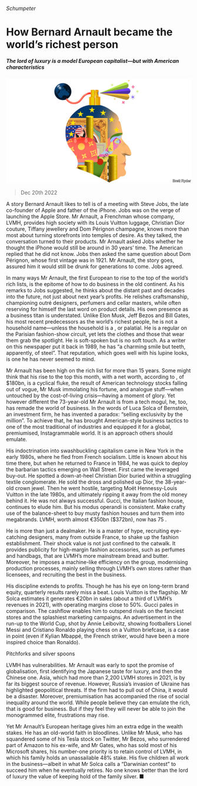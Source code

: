 ###### Schumpeter

# How Bernard Arnault became the world’s richest person 

##### The lord of luxury is a model European capitalist—but with American characteristics 

![image](images/20221224_WBD000.jpg) 

> Dec 20th 2022 

A story Bernard Arnault likes to tell is of a meeting with Steve Jobs, the late co-founder of Apple and father of the iPhone. Jobs was on the verge of launching the Apple Store. Mr Arnault, a Frenchman whose company, LVMH, provides high society with its Louis Vuitton luggage, Christian Dior couture, Tiffany jewellery and Dom Pérignon champagne, knows more than most about turning storefronts into temples of desire. As they talked, the conversation turned to their products. Mr Arnault asked Jobs whether he thought the iPhone would still be around in 30 years’ time. The American replied that he did not know. Jobs then asked the same question about Dom Pérignon, whose first vintage was in 1921. Mr Arnault, the story goes, assured him it would still be drunk for generations to come. Jobs agreed. 

In many ways Mr Arnault, the first European to rise to the top of the world’s rich lists, is the epitome of how to do business in the old continent. As his remarks to Jobs suggested, he thinks about the distant past and decades into the future, not just about next year’s profits. He relishes craftsmanship, championing outré designers, perfumers and cellar masters, while often reserving for himself the last word on product details. His own presence as a business titan is understated. Unlike Elon Musk, Jeff Bezos and Bill Gates, his most recent predecessors as the world’s richest people, he is not a household name—unless the household is a , or palatial. He is a regular on the Parisian fashion-show circuit, yet lets the clothes and those that wear them grab the spotlight. He is soft-spoken but is no soft touch. As a writer on this newspaper put it back in 1989, he has “a charming smile but teeth, apparently, of steel”. That reputation, which goes well with his lupine looks, is one he has never seemed to mind. 

Mr Arnault has been high on the rich list for more than 15 years. Some might think that his rise to the top this month, with a net worth, according to , of $180bn, is a cyclical fluke, the result of American technology stocks falling out of vogue, Mr Musk immolating his fortune, and analogue stuff—when untouched by the cost-of-living crisis—having a moment of glory. Yet however different the 73-year-old Mr Arnault is from a tech mogul, he, too, has remade the world of business. In the words of Luca Solca of Bernstein, an investment firm, he has invented a paradox: “selling exclusivity by the million”. To achieve that, he has brought American-style business tactics to one of the most traditional of industries and equipped it for a global, premiumised, Instagrammable world. It is an approach others should emulate.

His indoctrination into swashbuckling capitalism came in New York in the early 1980s, where he fled from French socialism. Little is known about his time there, but when he returned to France in 1984, he was quick to deploy the barbarian tactics emerging on Wall Street. First came the leveraged buy-out. He spotted a down-at-heel Christian Dior buried within a struggling textile conglomerate. He sold the dross and polished up Dior, the 38-year-old crown jewel. Then he went hostile, targeting Moët Hennessy-Louis Vuitton in the late 1980s, and ultimately ripping it away from the old money behind it. He was not always successful. Gucci, the Italian fashion house, continues to elude him. But his modus operandi is consistent. Make crafty use of the balance-sheet to buy musty fashion houses and turn them into megabrands. LVMH, worth almost €350bn ($372bn), now has 75 . 

He is more than just a dealmaker. He is a master of hype, recruiting eye-catching designers, many from outside France, to shake up the fashion establishment. Their shock value is not just confined to the catwalk. It provides publicity for high-margin fashion accessories, such as perfumes and handbags, that are LVMH’s more mainstream bread and butter. Moreover, he imposes a machine-like efficiency on the group, modernising production processes, mainly selling through LVMH’s own stores rather than licensees, and recruiting the best in the business. 

His discipline extends to profits. Though he has his eye on long-term brand equity, quarterly results rarely miss a beat. Louis Vuitton is the flagship. Mr Solca estimates it generates €20bn in sales (about a third of LVMH’s revenues in 2021), with operating margins close to 50%. Gucci pales in comparison. The cashflow enables him to outspend rivals on the fanciest stores and the splashiest marketing campaigns. An advertisement in the run-up to the World Cup, shot by Annie Leibovitz, showing footballers Lionel Messi and Cristiano Ronaldo playing chess on a Vuitton briefcase, is a case in point (even if Kylian Mbappé, the French striker, would have been a more inspired choice than Ronaldo).

Pitchforks and silver spoons 

LVMH has vulnerabilities. Mr Arnault was early to spot the promise of globalisation, first identifying the Japanese taste for luxury, and then the Chinese one. Asia, which had more than 2,200 LVMH stores in 2021, is by far its biggest source of revenue. However, Russia’s invasion of Ukraine has highlighted geopolitical threats. If the firm had to pull out of China, it would be a disaster. Moreover, premiumisation has accompanied the rise of social inequality around the world. While people believe they can emulate the rich, that is good for business. But if they feel they will never be able to join the monogrammed elite, frustrations may rise. 

Yet Mr Arnault’s European heritage gives him an extra edge in the wealth stakes. He has an old-world faith in bloodlines. Unlike Mr Musk, who has squandered some of his Tesla stock on Twitter, Mr Bezos, who surrendered part of Amazon to his ex-wife, and Mr Gates, who has sold most of his Microsoft shares, his number-one priority is to retain control of LVMH, in which his family holds an unassailable 48% stake. His five children all work in the business—albeit in what Mr Solca calls a “Darwinian contest” to succeed him when he eventually retires. No one knows better than the lord of luxury the value of keeping hold of the family silver. ■






